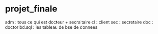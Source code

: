 # projet_finale
adm : tous ce qui est docteur + secraitaire
cl : client
sec : secretaire
doc : doctor
bd.sql : les tableau de bse de donnees
